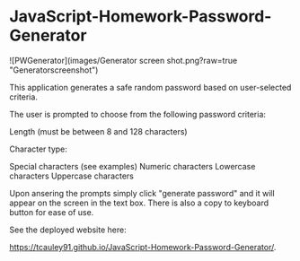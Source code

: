 # JavaScript-Homework-Password-Generator

![PWGenerator](images/Generator screen shot.png?raw=true "Generatorscreenshot")

This application generates a safe random password based on user-selected criteria. 

The user is prompted to choose from the following password criteria:

Length (must be between 8 and 128 characters)

Character type:

Special characters (see examples)
Numeric characters
Lowercase characters
Uppercase characters

Upon ansering the prompts simply click "generate password" and it will appear on the screen in the text box. There is also a copy to keyboard button for ease of use. 

See the deployed website here:

https://tcauley91.github.io/JavaScript-Homework-Password-Generator/.